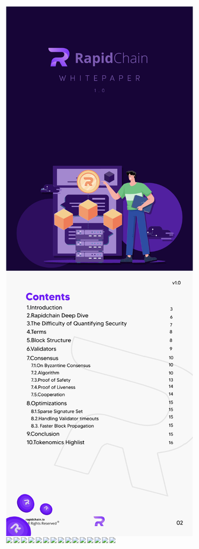 ![](./bpofhlvn.png)
![](./vd1lrzsf.png)
![](./io3xsyla.png)
![](./ffrw1umb.png)
![](./iyhgmwet.png)
![](./ox1wzhub.png)
![](./mzr4xmxq.png)
![](./clagjo1i.png)
![](./r2pealtf.png)
![](./14v1ddv3.png)
![](./4dp444ie.png)
![](./h230mrc4.png)
![](./eusu102k.png)
![](./i54iozvb.png)
![](./dltm2pae.png)
![](./itfna4tj.png)
![](./clkuwats.png)
